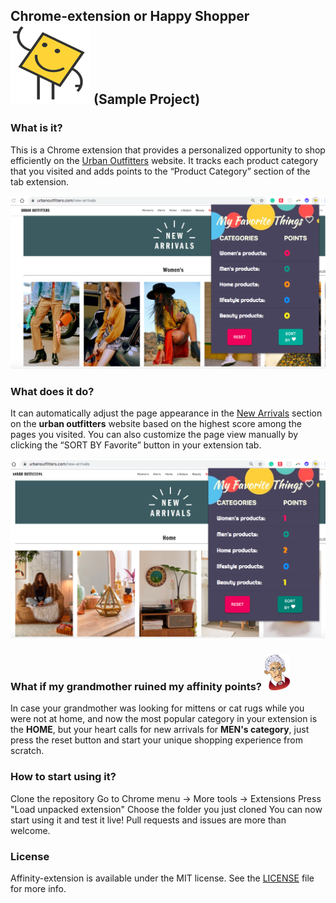 ## Chrome-extension or Happy Shopper ![alt text](public/assets/icons/128.png)  (Sample Project)
### What is it?
This is a Chrome extension that provides a personalized opportunity to shop efficiently on the [Urban Outfitters](https://www.urbanoutfitters.com/new-arrivals) website.
 It tracks each product category that you visited and adds points to the “Product Category” section of the tab extension.

![alt text](public/assets/affinity.png)

### What does it do?
It can automatically adjust the page appearance in the [New Arrivals](https://www.urbanoutfitters.com/new-arrivals) section on the **urban outfitters** website based on the highest score among the pages you visited.
You can also customize the page view manually by clicking the “SORT BY Favorite” button in your extension tab.

![alt text](public/assets/affinity-update.png)

### What if my grandmother ruined my affinity points? ![alt text](assets/granny48.png)
In case your grandmother was looking for mittens or cat rugs while you were not at home, and now the most popular category in your extension is the **HOME**, but your heart calls for new arrivals for **MEN's category**, just press the reset button and start your unique shopping experience from scratch.

### How to start using it?
Clone the repository
Go to Chrome menu -> More tools -> Extensions
Press "Load unpacked extension"
Choose the folder you just cloned
You can now start using it and test it live!
Pull requests and issues are more than welcome.


### License
Affinity-extension is available under the MIT license. See the [LICENSE](LICENSE.md) file for more info.
